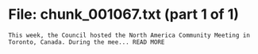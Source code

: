 ﻿# File: chunk_001067.txt (part 1 of 1)
```
This week, the Council hosted the North America Community Meeting in Toronto, Canada. During the mee... READ MORE
```

